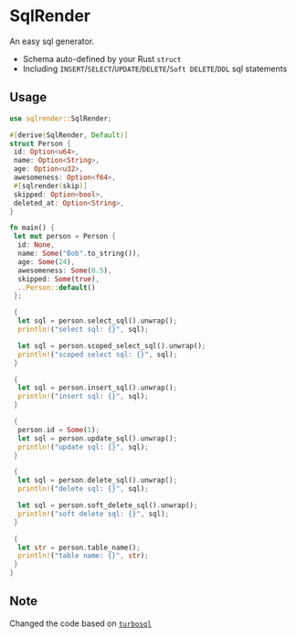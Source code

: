 # SqlRender

An easy sql generator.

- Schema auto-defined by your Rust `struct`
- Including `INSERT`/`SELECT`/`UPDATE`/`DELETE`/`Soft DELETE`/`DDL` sql statements

## Usage

```rust
use sqlrender::SqlRender;

#[derive(SqlRender, Default)]
struct Person {
 id: Option<u64>,
 name: Option<String>,
 age: Option<u32>,
 awesomeness: Option<f64>,
 #[sqlrender(skip)]
 skipped: Option<bool>,
 deleted_at: Option<String>,
}

fn main() {
 let mut person = Person {
  id: None,
  name: Some("Bob".to_string()),
  age: Some(24),
  awesomeness: Some(0.5),
  skipped: Some(true),
  ..Person::default()
 };

 {
  let sql = person.select_sql().unwrap();
  println!("select sql: {}", sql);

  let sql = person.scoped_select_sql().unwrap();
  println!("scoped select sql: {}", sql);
 }

 {
  let sql = person.insert_sql().unwrap();
  println!("insert sql: {}", sql);
 }

 {
  person.id = Some(1);
  let sql = person.update_sql().unwrap();
  println!("update sql: {}", sql);
 }

 {
  let sql = person.delete_sql().unwrap();
  println!("delete sql: {}", sql);

  let sql = person.soft_delete_sql().unwrap();
  println!("soft delete sql: {}", sql);
 }

 {
  let str = person.table_name();
  println!("table name: {}", str);
 }
}

```

## Note

Changed the code based on [`turbosql`](https://github.com/trevyn/turbosql)
